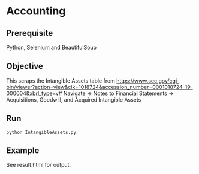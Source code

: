 # Accounting
## Prerequisite
Python, Selenium and BeautifulSoup
## Objective
This scraps the Intangible Assets table from https://www.sec.gov/cgi-bin/viewer?action=view&cik=1018724&accession_number=0001018724-19-000004&xbrl_type=v#
Navigate -> Notes to Financial Statements -> Acquisitions, Goodwill, and Acquired Intangible Assets
## Run
`python IntangibleAssets.py`
## Example
See result.html for output.
